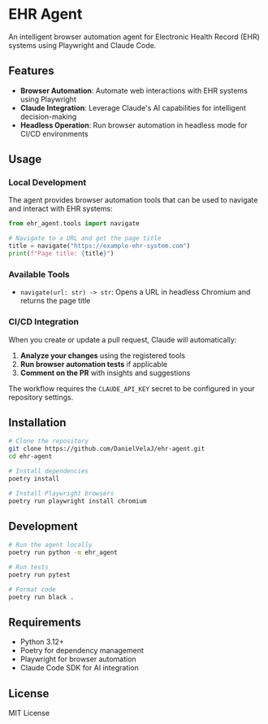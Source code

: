 # EHR Agent

An intelligent browser automation agent for Electronic Health Record (EHR) systems using Playwright and Claude Code.

## Features

- **Browser Automation**: Automate web interactions with EHR systems using Playwright
- **Claude Integration**: Leverage Claude's AI capabilities for intelligent decision-making
- **Headless Operation**: Run browser automation in headless mode for CI/CD environments

## Usage

### Local Development

The agent provides browser automation tools that can be used to navigate and interact with EHR systems:

```python
from ehr_agent.tools import navigate

# Navigate to a URL and get the page title
title = navigate("https://example-ehr-system.com")
print(f"Page title: {title}")
```

### Available Tools

- `navigate(url: str) -> str`: Opens a URL in headless Chromium and returns the page title

### CI/CD Integration

When you create or update a pull request, Claude will automatically:

1. **Analyze your changes** using the registered tools
2. **Run browser automation tests** if applicable  
3. **Comment on the PR** with insights and suggestions

The workflow requires the `CLAUDE_API_KEY` secret to be configured in your repository settings.

## Installation

```bash
# Clone the repository
git clone https://github.com/DanielVelaJ/ehr-agent.git
cd ehr-agent

# Install dependencies
poetry install

# Install Playwright browsers
poetry run playwright install chromium
```

## Development

```bash
# Run the agent locally
poetry run python -m ehr_agent

# Run tests
poetry run pytest

# Format code
poetry run black .
```

## Requirements

- Python 3.12+
- Poetry for dependency management
- Playwright for browser automation
- Claude Code SDK for AI integration

## License

MIT License